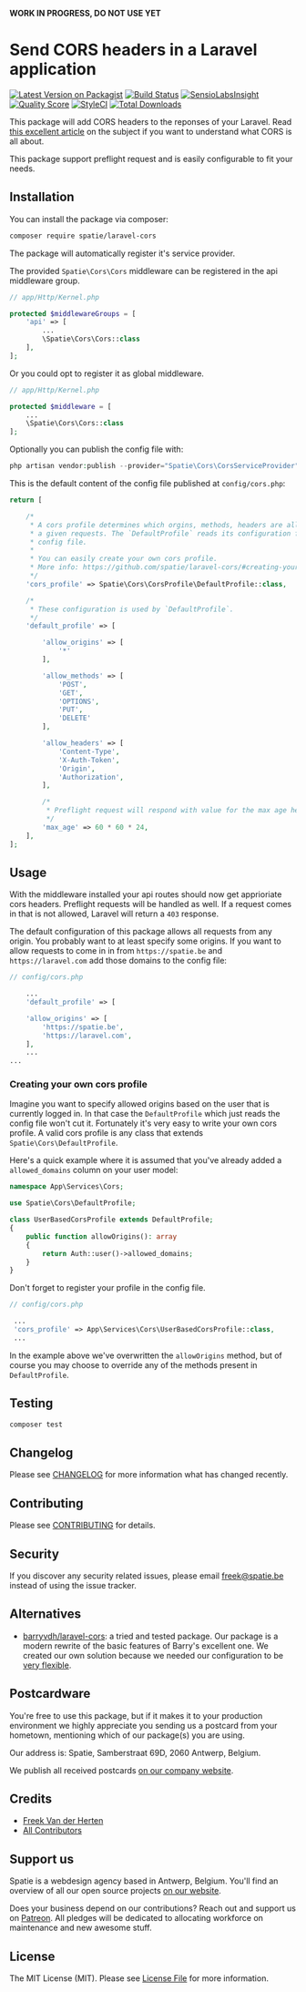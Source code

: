 **WORK IN PROGRESS, DO NOT USE YET**

# Send CORS headers in a Laravel application

[![Latest Version on Packagist](https://img.shields.io/packagist/v/spatie/laravel-cors.svg?style=flat-square)](https://packagist.org/packages/spatie/laravel-cors)
[![Build Status](https://img.shields.io/travis/spatie/laravel-cors/master.svg?style=flat-square)](https://travis-ci.org/spatie/laravel-cors)
[![SensioLabsInsight](https://img.shields.io/sensiolabs/i/e913c9eb-556b-4e2e-84b8-3913ed46a87a.svg?style=flat-square)](https://insight.sensiolabs.com/projects/e913c9eb-556b-4e2e-84b8-3913ed46a87a)
[![Quality Score](https://img.shields.io/scrutinizer/g/spatie/laravel-cors.svg?style=flat-square)](https://scrutinizer-ci.com/g/spatie/laravel-cors)
[![StyleCI](https://styleci.io/repos/113957368/shield?branch=master)](https://styleci.io/repos/113957368)
[![Total Downloads](https://img.shields.io/packagist/dt/spatie/laravel-cors.svg?style=flat-square)](https://packagist.org/packages/spatie/laravel-cors)

This package will add CORS headers to the reponses of your Laravel. Read [this excellent article](https://spring.io/understanding/CORS) on the subject if you want to understand what CORS is all about.

This package support preflight request and is easily configurable to fit your needs.

## Installation

You can install the package via composer:

```bash
composer require spatie/laravel-cors
```

The package will automatically register it's service provider.

The provided `Spatie\Cors\Cors` middleware can be registered in the api middleware group.

```php
// app/Http/Kernel.php

protected $middlewareGroups = [
    'api' => [
        ...
        \Spatie\Cors\Cors::class
    ],
];
```

Or you could opt to register it as global middleware.

```php
// app/Http/Kernel.php

protected $middleware = [
    ...
    \Spatie\Cors\Cors::class
];
```

Optionally you can publish the config file with:

```php
php artisan vendor:publish --provider="Spatie\Cors\CorsServiceProvider" --tag="config"
```

This is the default content of the config file published at `config/cors.php`:

```php
return [

    /*
     * A cors profile determines which orgins, methods, headers are allowed for
     * a given requests. The `DefaultProfile` reads its configuration from this
     * config file.
     *
     * You can easily create your own cors profile.
     * More info: https://github.com/spatie/laravel-cors/#creating-your-own-cors-profile
     */
    'cors_profile' => Spatie\Cors\CorsProfile\DefaultProfile::class,

    /*
     * These configuration is used by `DefaultProfile`.
     */
    'default_profile' => [

        'allow_origins' => [
            '*'
        ],

        'allow_methods' => [
            'POST',
            'GET',
            'OPTIONS',
            'PUT',
            'DELETE'
        ],

        'allow_headers' => [
            'Content-Type',
            'X-Auth-Token',
            'Origin',
            'Authorization',
        ],

        /*
         * Preflight request will respond with value for the max age header.
         */
        'max_age' => 60 * 60 * 24,
    ],
];
```

## Usage

With the middleware installed your api routes should now get apprioriate cors headers. Preflight requests will be handled as well. If a request comes in that is not allowed, Laravel will return a `403` response.

The default configuration of this package allows all requests from any origin. You probably want to at least specify some origins. If you want to allow requests to come in in from `https://spatie.be` and `https://laravel.com` add those domains to the config file:

```php
// config/cors.php

    ...
    'default_profile' => [

    'allow_origins' => [
        'https://spatie.be',
        'https://laravel.com',
    ],
    ...
...
```

### Creating your own cors profile

Imagine you want to specify allowed origins based on the user that is currently logged in. In that case the `DefaultProfile` which just reads the config file won't cut it. Fortunately it's very easy to write your own cors profile. A valid cors profile is any class that extends `Spatie\Cors\DefaultProfile`.

Here's a quick example where it is assumed that you've already added a `allowed_domains` column on your user model:

```php
namespace App\Services\Cors;

use Spatie\Cors\DefaultProfile;

class UserBasedCorsProfile extends DefaultProfile;
{
    public function allowOrigins(): array
    {
        return Auth::user()->allowed_domains;
    }
}
```

Don't forget to register your profile in the config file.

```php
// config/cors.php

 ...
 'cors_profile' => App\Services\Cors\UserBasedCorsProfile::class,
 ...
```

In the example above we've overwritten the `allowOrigins` method, but of course you may choose to override any of the methods present in `DefaultProfile`.

## Testing

``` bash
composer test
```

## Changelog

Please see [CHANGELOG](CHANGELOG.md) for more information what has changed recently.

## Contributing

Please see [CONTRIBUTING](CONTRIBUTING.md) for details.

## Security

If you discover any security related issues, please email freek@spatie.be instead of using the issue tracker.

## Alternatives

- [barryvdh/laravel-cors](barryvdh/laravel-cors): a tried and tested package. Our package is a modern rewrite of the basic features of Barry's excellent one. We created our own solution because we needed our configuration to be [very flexible](#creating-your-own-cors-profile).

## Postcardware

You're free to use this package, but if it makes it to your production environment we highly appreciate you sending us a postcard from your hometown, mentioning which of our package(s) you are using.

Our address is: Spatie, Samberstraat 69D, 2060 Antwerp, Belgium.

We publish all received postcards [on our company website](https://spatie.be/en/opensource/postcards).

## Credits

- [Freek Van der Herten](https://github.com/freekmurze)
- [All Contributors](../../contributors)

## Support us

Spatie is a webdesign agency based in Antwerp, Belgium. You'll find an overview of all our open source projects [on our website](https://spatie.be/opensource).

Does your business depend on our contributions? Reach out and support us on [Patreon](https://www.patreon.com/spatie). 
All pledges will be dedicated to allocating workforce on maintenance and new awesome stuff.

## License

The MIT License (MIT). Please see [License File](LICENSE.md) for more information.
